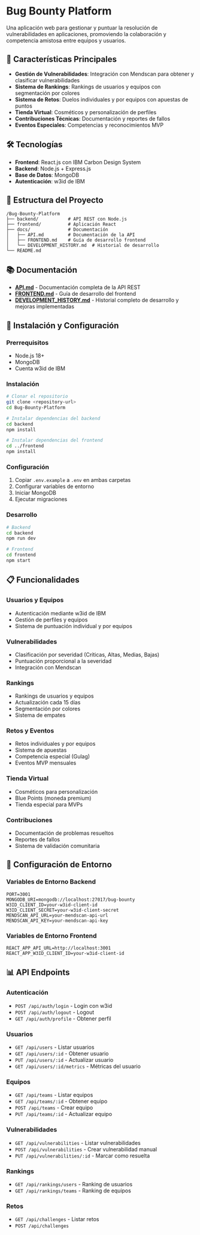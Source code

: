 # Bug Bounty Platform

Una aplicación web para gestionar y puntuar la resolución de vulnerabilidades en aplicaciones, promoviendo la colaboración y competencia amistosa entre equipos y usuarios.

## 🚀 Características Principales

- **Gestión de Vulnerabilidades**: Integración con Mendscan para obtener y clasificar vulnerabilidades
- **Sistema de Rankings**: Rankings de usuarios y equipos con segmentación por colores
- **Sistema de Retos**: Duelos individuales y por equipos con apuestas de puntos
- **Tienda Virtual**: Cosméticos y personalización de perfiles
- **Contribuciones Técnicas**: Documentación y reportes de fallos
- **Eventos Especiales**: Competencias y reconocimientos MVP

## 🛠️ Tecnologías

- **Frontend**: React.js con IBM Carbon Design System
- **Backend**: Node.js + Express.js
- **Base de Datos**: MongoDB
- **Autenticación**: w3id de IBM

## 📁 Estructura del Proyecto

```
/Bug-Bounty-Platform
├── backend/           # API REST con Node.js
├── frontend/          # Aplicación React
├── docs/              # Documentación
│   ├── API.md         # Documentación de la API
│   ├── FRONTEND.md    # Guía de desarrollo frontend
│   └── DEVELOPMENT_HISTORY.md  # Historial de desarrollo
└── README.md
```

## 📚 Documentación

- **[API.md](docs/API.md)** - Documentación completa de la API REST
- **[FRONTEND.md](docs/FRONTEND.md)** - Guía de desarrollo del frontend
- **[DEVELOPMENT_HISTORY.md](docs/DEVELOPMENT_HISTORY.md)** - Historial completo de desarrollo y mejoras implementadas

## 🚀 Instalación y Configuración

### Prerrequisitos
- Node.js 18+
- MongoDB
- Cuenta w3id de IBM

### Instalación
```bash
# Clonar el repositorio
git clone <repository-url>
cd Bug-Bounty-Platform

# Instalar dependencias del backend
cd backend
npm install

# Instalar dependencias del frontend
cd ../frontend
npm install
```

### Configuración
1. Copiar `.env.example` a `.env` en ambas carpetas
2. Configurar variables de entorno
3. Iniciar MongoDB
4. Ejecutar migraciones

### Desarrollo
```bash
# Backend
cd backend
npm run dev

# Frontend
cd frontend
npm start
```

## 📋 Funcionalidades

### Usuarios y Equipos
- Autenticación mediante w3id de IBM
- Gestión de perfiles y equipos
- Sistema de puntuación individual y por equipos

### Vulnerabilidades
- Clasificación por severidad (Críticas, Altas, Medias, Bajas)
- Puntuación proporcional a la severidad
- Integración con Mendscan

### Rankings
- Rankings de usuarios y equipos
- Actualización cada 15 días
- Segmentación por colores
- Sistema de empates

### Retos y Eventos
- Retos individuales y por equipos
- Sistema de apuestas
- Competencia especial (Gulag)
- Eventos MVP mensuales

### Tienda Virtual
- Cosméticos para personalización
- Blue Points (moneda premium)
- Tienda especial para MVPs

### Contribuciones
- Documentación de problemas resueltos
- Reportes de fallos
- Sistema de validación comunitaria

## 🔧 Configuración de Entorno

### Variables de Entorno Backend
```env
PORT=3001
MONGODB_URI=mongodb://localhost:27017/bug-bounty
W3ID_CLIENT_ID=your-w3id-client-id
W3ID_CLIENT_SECRET=your-w3id-client-secret
MENDSCAN_API_URL=your-mendscan-api-url
MENDSCAN_API_KEY=your-mendscan-api-key
```

### Variables de Entorno Frontend
```env
REACT_APP_API_URL=http://localhost:3001
REACT_APP_W3ID_CLIENT_ID=your-w3id-client-id
```

## 📊 API Endpoints

### Autenticación
- `POST /api/auth/login` - Login con w3id
- `POST /api/auth/logout` - Logout
- `GET /api/auth/profile` - Obtener perfil

### Usuarios
- `GET /api/users` - Listar usuarios
- `GET /api/users/:id` - Obtener usuario
- `PUT /api/users/:id` - Actualizar usuario
- `GET /api/users/:id/metrics` - Métricas del usuario

### Equipos
- `GET /api/teams` - Listar equipos
- `GET /api/teams/:id` - Obtener equipo
- `POST /api/teams` - Crear equipo
- `PUT /api/teams/:id` - Actualizar equipo

### Vulnerabilidades
- `GET /api/vulnerabilities` - Listar vulnerabilidades
- `POST /api/vulnerabilities` - Crear vulnerabilidad manual
- `PUT /api/vulnerabilities/:id` - Marcar como resuelta

### Rankings
- `GET /api/rankings/users` - Ranking de usuarios
- `GET /api/rankings/teams` - Ranking de equipos

### Retos
- `GET /api/challenges` - Listar retos
- `POST /api/challenges`